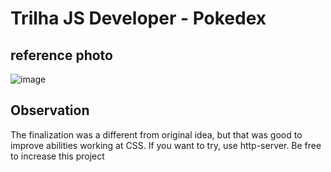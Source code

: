 # Trilha JS Developer - Pokedex
## reference photo
![image](https://github.com/JoaoricardodeOA/js-developer-pokedex/assets/83128494/6a9caa59-2fab-4c49-9bc7-0d5518dff746)
## Observation
The finalization was a different from original idea, but that was good to improve abilities working at CSS.
If you want to try, use http-server.
Be free to increase this project
